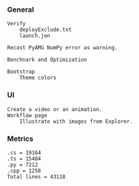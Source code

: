 ### General      
    Verify
        deployExclude.txt
        launch.jon
    
    Recast PyAMG NumPy error as warning.

    Benchnark and Optimization

    Bootstrap
        Theme colors 
### UI
    Create a video or an animation.
    Workflow page
        Illustrate with images from Explorer.
### Metrics
    .cs = 19164
    .ts = 15484
    .py = 7212
    .cpp = 1258
    Total lines = 43118
